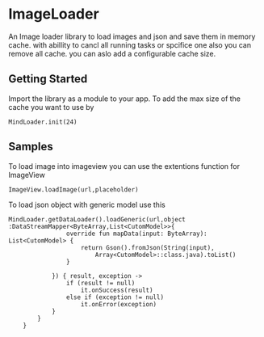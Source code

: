 # ImageLoader
An Image loader library to load images and json and save them in memory cache.
with abillity to cancl all running tasks or spcifice one also you can remove all cache.
you can aslo add a configurable cache size.

## Getting Started
Import the library as a module to your app.
To add the max size of the cache you want to use by 
```
MindLoader.init(24)
```
## Samples 
To load image into imageview you can use the extentions function for ImageView
```
ImageView.loadImage(url,placeholder)
```

To load json object with generic model use this 
```
MindLoader.getDataLoader().loadGeneric(url,object :DataStreamMapper<ByteArray,List<CutomModel>>{
                override fun mapData(input: ByteArray): List<CutomModel> {
                    return Gson().fromJson(String(input),
                        Array<CutomModel>::class.java).toList()
                }

            }) { result, exception ->
                if (result != null)
                    it.onSuccess(result)
                else if (exception != null)
                    it.onError(exception)
            }
        }
    }
    
